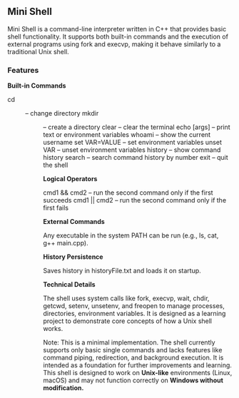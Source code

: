 ## Mini Shell
Mini Shell is a command-line interpreter written in C++ that provides basic shell functionality. It supports both built-in commands and the execution of external programs using fork and execvp, making it behave similarly to a traditional Unix shell.
### Features
**Built-in Commands** 

cd <dir> – change directory
mkdir <dir> – create a directory
clear – clear the terminal
echo [args] – print text or environment variables
whoami – show the current username
set VAR=VALUE – set environment variables
unset VAR – unset environment variables
history – show command history
search – search command history by number
exit – quit the shell

**Logical Operators**

cmd1 && cmd2 – run the second command only if the first succeeds
cmd1 || cmd2 – run the second command only if the first fails

**External Commands**

Any executable in the system PATH can be run (e.g., ls, cat, g++ main.cpp).

**History Persistence**

Saves history in historyFile.txt and loads it on startup.

**Technical Details**

The shell uses system calls like fork, execvp, wait, chdir, getcwd, setenv, unsetenv, and freopen to manage processes, directories, environment variables. It is designed as a learning project to demonstrate core concepts of how a Unix shell works.

Note: This is a minimal implementation. The shell currently supports only basic single commands and lacks features like command piping, redirection, and background execution. It is intended as a foundation for further improvements and learning. This shell is designed to work on **Unix-like** environments (Linux, macOS) and may not function correctly on **Windows without modification.**

